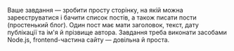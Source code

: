 Ваше завдання — зробити просту сторінку, на якій можна зареєструватися і бачити список постів,
а також писати пости (простенький блог). Один пост має мати заголовок, текст,
дату публікації та ім'я й прізвище автора. Завдання треба виконати засобами Node.js,
frontend-частина сайту — довільна й проста.
